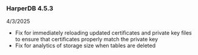 ### HarperDB 4.5.3
4/3/2025

* Fix for immediately reloading updated certificates and private key files to ensure that certificates properly match the private key
* Fix for analytics of storage size when tables are deleted